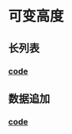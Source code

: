 # 可变高度

## 长列表
### [code](https://github.com/wensiyuanseven/lite-virtual-list/blob/master/docs/.vuepress/components/variable-size.vue)
<variable-size></variable-size>

## 数据追加
### [code](https://github.com/wensiyuanseven/lite-virtual-list/blob/master/docs/.vuepress/components/variable-loadmore.vue)
<variable-loadmore></variable-loadmore>
